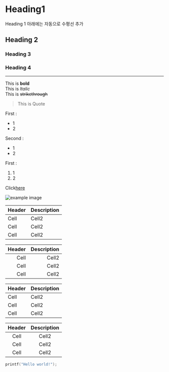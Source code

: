<!-- Heading -->
# Heading1
Heading 1 아래에는 자동으로 수평선 추가
## Heading 2
### Heading 3
### Heading 4

<!-- line -->
___

<!-- Text arrtibute -->
This is **bold** <br>
This is *ltalic* <br>
This is ~~strikethrough~~

<!-- Quote -->
> This is Quote

<!-- Bullet list -->
First :
* 1
* 2

Second :
- 1
- 2

<!-- Numbered list -->
First :
1. 1
2. 2

<!-- Link -->
Click[here](http://www.naver.com)

<!-- Image -->
![example image]("image")

<!-- Table -->
|Header|Description|
|--|--|
|Cell|Cell2|
|Cell|Cell2|
|Cell|Cell2|

<!-- Right, left and Center aligned -->
|Header|Description|
|--:|--:|
|Cell|Cell2|
|Cell|Cell2|
|Cell|Cell2|

|Header|Description|
|:--|:--|
|Cell|Cell2|
|Cell|Cell2|
|Cell|Cell2|

|Header|Description|
|:--:|:--:|
|Cell|Cell2|
|Cell|Cell2|
|Cell|Cell2|

<!-- Code -->
 ```c
 printf("Hello world!");
 ```
